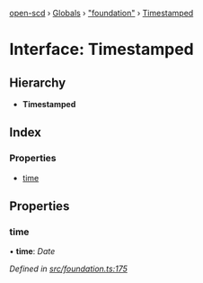 [open-scd](../README.md) › [Globals](../globals.md) › ["foundation"](../modules/_foundation_.md) › [Timestamped](_foundation_.timestamped.md)

# Interface: Timestamped

## Hierarchy

* **Timestamped**

## Index

### Properties

* [time](_foundation_.timestamped.md#time)

## Properties

###  time

• **time**: *Date*

*Defined in [src/foundation.ts:175](https://github.com/openscd/open-scd/blob/a86044f/src/foundation.ts#L175)*
